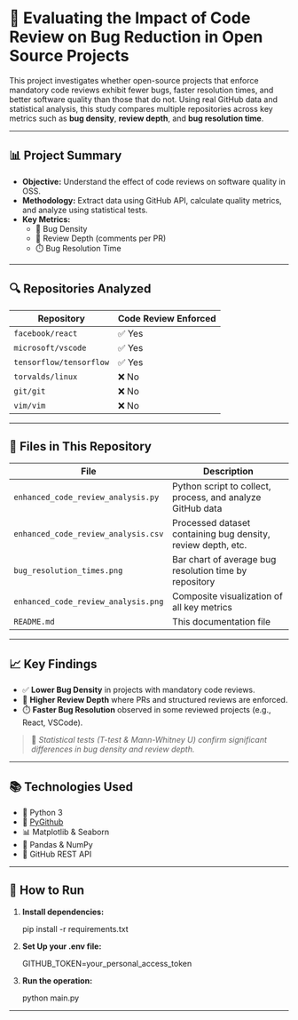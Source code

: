 # 🧪 Evaluating the Impact of Code Review on Bug Reduction in Open Source Projects

This project investigates whether open-source projects that enforce mandatory code reviews exhibit fewer bugs, faster resolution times, and better software quality than those that do not. Using real GitHub data and statistical analysis, this study compares multiple repositories across key metrics such as **bug density**, **review depth**, and **bug resolution time**.

---

## 📊 Project Summary

- **Objective:** Understand the effect of code reviews on software quality in OSS.
- **Methodology:** Extract data using GitHub API, calculate quality metrics, and analyze using statistical tests.
- **Key Metrics:**
  - 🐛 Bug Density
  - 💬 Review Depth (comments per PR)
  - ⏱️ Bug Resolution Time

---

## 🔍 Repositories Analyzed

| Repository              | Code Review Enforced |
|-------------------------|----------------------|
| `facebook/react`        | ✅ Yes               |
| `microsoft/vscode`      | ✅ Yes               |
| `tensorflow/tensorflow` | ✅ Yes               |
| `torvalds/linux`        | ❌ No                |
| `git/git`               | ❌ No                |
| `vim/vim`               | ❌ No                |

---

## 📁 Files in This Repository

| File                             | Description                                                  |
|----------------------------------|--------------------------------------------------------------|
| `enhanced_code_review_analysis.py` | Python script to collect, process, and analyze GitHub data   |
| `enhanced_code_review_analysis.csv` | Processed dataset containing bug density, review depth, etc. |
| `bug_resolution_times.png`      | Bar chart of average bug resolution time by repository       |
| `enhanced_code_review_analysis.png` | Composite visualization of all key metrics                  |
| `README.md`                     | This documentation file                                      |

---

## 📈 Key Findings

- ✅ **Lower Bug Density** in projects with mandatory code reviews.
- 💬 **Higher Review Depth** where PRs and structured reviews are enforced.
- ⏱️ **Faster Bug Resolution** observed in some reviewed projects (e.g., React, VSCode).

> 📌 _Statistical tests (T-test & Mann-Whitney U) confirm significant differences in bug density and review depth._

---

## 📚 Technologies Used

- 🐍 Python 3
- 🧰 [PyGithub](https://pygithub.readthedocs.io/)
- 📊 Matplotlib & Seaborn
- 📁 Pandas & NumPy
- 📎 GitHub REST API

---

## 📌 How to Run

1. **Install dependencies:**

    pip install -r requirements.txt

2. **Set Up your .env file:**

    GITHUB_TOKEN=your_personal_access_token

3. **Run the operation:**

    python main.py

---
